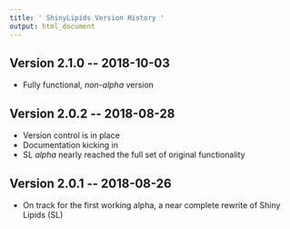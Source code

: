 ```yaml
---
title: ' ShinyLipids Version History '
output: html_document
---
```



## Version 2.1.0 -- 2018-10-03

- Fully functional, _non-alpha_ version

## Version 2.0.2 -- 2018-08-28

- Version control is in place
- Documentation kicking in
- SL _alpha_ nearly reached the full set of original functionality

## Version 2.0.1 -- 2018-08-26

- On track for the first working alpha, a near complete rewrite of Shiny Lipids (SL)
